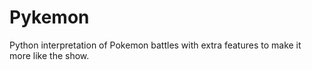 # Pykemon
Python interpretation of Pokemon battles with extra features to make it more like the show.
